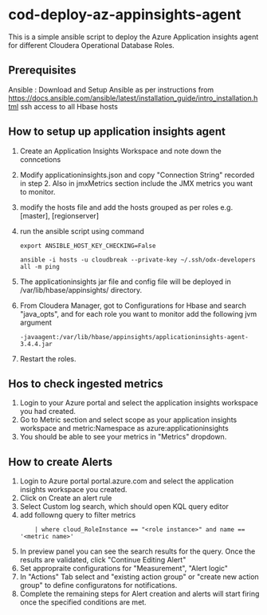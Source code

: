 # cod-deploy-az-appinsights-agent
This is a simple ansible script to deploy the Azure Application insights agent for different Cloudera Operational Database Roles.

## Prerequisites
Ansible : Download and Setup Ansible as per instructions from https://docs.ansible.com/ansible/latest/installation_guide/intro_installation.html
ssh access to all Hbase hosts

## How to setup up application insights agent
1. Create an Application Insights Workspace and note down the conncetions
2. Modify applicationinsights.json and copy "Connection String" recorded in step 2. Also in jmxMetrics section include the JMX metrics you want to monitor.
3. modify the hosts file and add the hosts grouped as per roles e.g. [master], [regionserver]
4. run the ansible script using command

    ```export ANSIBLE_HOST_KEY_CHECKING=False```
    
    ```ansible -i hosts -u cloudbreak --private-key ~/.ssh/odx-developers all -m ping```
5. The applicationinsights jar file and config file will be deployed in /var/lib/hbase/appinsights/<rolename> directory.
6. From Cloudera Manager, got to Configurations for Hbase and search "java_opts", and for each role you want to monitor add the following jvm argument

    ```-javaagent:/var/lib/hbase/appinsights/applicationinsights-agent-3.4.4.jar```

7. Restart the roles.

## Hos to check ingested metrics
1. Login to your Azure portal and select the application insights workspace you had created.
2. Go to Metric section and select scope as your application insights workspace and metric:Namespace as azure:applicationinsights
3. You should be able to see your metrics in "Metrics" dropdown.

## How to create Alerts
1. Login to Azure portal portal.azure.com and select the application insights workspace you created.
2. Click on Create an alert rule
3. Select Custom log search, which should open KQL query editor
4. add followng query to filter metrics
    ```customMetrics
        | where cloud_RoleInstance == "<role instance>" and name == '<metric name>'
    ```
5. In preview panel you can see the search results for the query. Once the results are validated, click "Continue Editing Alert"
6. Set appropraite configurations for "Measurement", "Alert logic"
7. In "Actions" Tab select and "existing action group" or "create new action group" to define configuratons for notifications.
8. Complete the remaining steps for Alert creation and alerts will start firing once the specified conditions are met.


  
